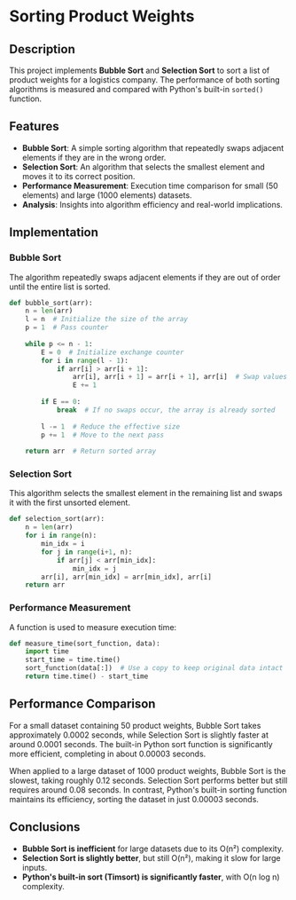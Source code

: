 # Sorting Product Weights

## Description
This project implements **Bubble Sort** and **Selection Sort** to sort a list of product weights for a logistics company. The performance of both sorting algorithms is measured and compared with Python's built-in `sorted()` function.

## Features
- **Bubble Sort**: A simple sorting algorithm that repeatedly swaps adjacent elements if they are in the wrong order.
- **Selection Sort**: An algorithm that selects the smallest element and moves it to its correct position.
- **Performance Measurement**: Execution time comparison for small (50 elements) and large (1000 elements) datasets.
- **Analysis**: Insights into algorithm efficiency and real-world implications.

## Implementation
### Bubble Sort
The algorithm repeatedly swaps adjacent elements if they are out of order until the entire list is sorted.
```python
def bubble_sort(arr):
    n = len(arr)
    l = n  # Initialize the size of the array
    p = 1  # Pass counter
    
    while p <= n - 1:
        E = 0  # Initialize exchange counter
        for i in range(l - 1):
            if arr[i] > arr[i + 1]:
                arr[i], arr[i + 1] = arr[i + 1], arr[i]  # Swap values
                E += 1
        
        if E == 0:
            break  # If no swaps occur, the array is already sorted
        
        l -= 1  # Reduce the effective size
        p += 1  # Move to the next pass
    
    return arr  # Return sorted array
```

### Selection Sort
This algorithm selects the smallest element in the remaining list and swaps it with the first unsorted element.
```python
def selection_sort(arr):
    n = len(arr)
    for i in range(n):
        min_idx = i
        for j in range(i+1, n):
            if arr[j] < arr[min_idx]:
                min_idx = j
        arr[i], arr[min_idx] = arr[min_idx], arr[i]
    return arr
```

### Performance Measurement
A function is used to measure execution time:
```python
def measure_time(sort_function, data):
    import time
    start_time = time.time()
    sort_function(data[:])  # Use a copy to keep original data intact
    return time.time() - start_time
```

## Performance Comparison
For a small dataset containing 50 product weights, Bubble Sort takes approximately 0.0002 seconds, while Selection Sort is slightly faster at around 0.0001 seconds. The built-in Python sort function is significantly more efficient, completing in about 0.00003 seconds.

When applied to a large dataset of 1000 product weights, Bubble Sort is the slowest, taking roughly 0.12 seconds. Selection Sort performs better but still requires around 0.08 seconds. In contrast, Python's built-in sorting function maintains its efficiency, sorting the dataset in just 0.00003 seconds.

## Conclusions
- **Bubble Sort is inefficient** for large datasets due to its O(n²) complexity.
- **Selection Sort is slightly better**, but still O(n²), making it slow for large inputs.
- **Python's built-in sort (Timsort) is significantly faster**, with O(n log n) complexity.



